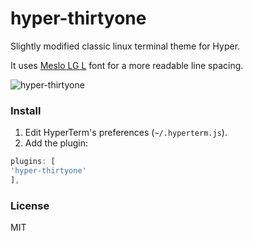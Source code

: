 # hyper-thirtyone
Slightly modified classic linux terminal theme for Hyper.

It uses [Meslo LG L](https://github.com/andreberg/Meslo-Font) font for a more readable line spacing.

![hyper-thirtyone](https://cloud.githubusercontent.com/assets/1027472/21229471/fd470614-c2e1-11e6-998a-e7dc7a0b134d.png)

### Install

1. Edit HyperTerm's preferences (`~/.hyperterm.js`).
2. Add the plugin:
  
  ```js
plugins: [
  'hyper-thirtyone'
],
```

### License

MIT
